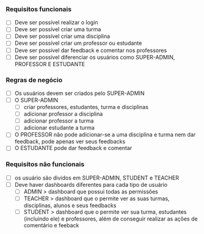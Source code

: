 ### Requisitos funcionais
- [ ] Deve ser possível realizar o login
- [ ] Deve ser possível criar uma turma
- [ ] Deve ser possível criar uma disciplina
- [ ] Deve ser possível criar um professor ou estudante
- [ ] Deve ser possível dar feedback e comentar nos professores
- [ ] Deve ser possível diferenciar os usuários como SUPER-ADMIN, PROFESSOR E ESTUDANTE

### Regras de negócio
- [ ] Os usuários devem ser criados pelo SUPER-ADMIN
- [ ] O SUPER-ADMIN 
    - [ ] criar professores, estudantes, turma e disciplinas
    - [ ] adicionar professor a disciplina
    - [ ] adicionar professor a turma
    - [ ] adicionar estudante a turma
- [ ] O PROFESSOR não pode adicionar-se a uma disciplina e turma nem dar feedback, pode apenas ver seus feedbacks
- [ ] O ESTUDANTE pode dar feedback e comentar

### Requisitos não funcionais
- [ ] os usuário são dividos em SUPER-ADMIN, STUDENT e TEACHER
- [ ] Deve haver dashboards diferentes para cada tipo de usuário
    - [ ] ADMIN > dashboard que possui todas as permissões
    - [ ] TEACHER > dashboard que o permite ver as suas turmas, disciplinas, alunos e seus feedbacks
    - [ ] STUDENT > dashboard que o permite ver sua turma, estudantes (incluindo ele) e professores, além de conseguir realizar as ações de comentário e feeback
